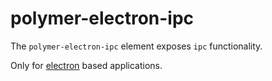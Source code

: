 # polymer-electron-ipc

The `polymer-electron-ipc` element exposes `ipc` functionality.

Only for [electron](https://github.com/atom/electron) based applications.
